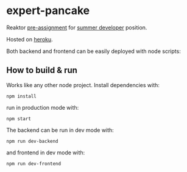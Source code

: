 # expert-pancake

Reaktor [pre-assignment](https://www.reaktor.com/junior-dev-assignment/) for [summer developer](https://www.reaktor.com/careers/developer-summer-2021-4995601002/) 
position.

Hosted on [heroku](https://expert-pancake.herokuapp.com/).

Both backend and frontend can be easily deployed with node 
scripts:

## How to build & run
Works like any other node project. Install
dependencies with:
```
npm install
```
run in production mode with:
```
npm start
```
The backend can be run in dev mode with:
```
npm run dev-backend
```
and frontend in dev mode with:
```
npm run dev-frontend
```